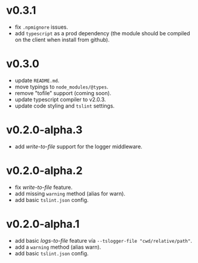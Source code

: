 # v0.3.1

+ fix `.npmignore` issues.
+ add `typescript` as a prod dependency (the module should be compiled on the client when install from github).

# v0.3.0

+ update `README.md`.
+ move typings to `node_modules/@types`.
+ remove "tofile" support (coming soon).
+ update typescript compiler to v2.0.3.
+ update code styling and `tslint` settings.

# v0.2.0-alpha.3

+ add *write-to-file* support for the logger middleware.

# v0.2.0-alpha.2

+ fix *write-to-file* feature.
+ add missing `warning` method (alias for warn).
+ add basic `tslint.json` config.

# v0.2.0-alpha.1

+ add basic *logs-to-file* feature vía `--tslogger-file "cwd/relative/path"`.
+ add a `warning` method (alias warn).
+ add basic `tslint.json` config.

